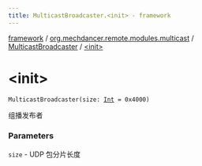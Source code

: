 ```yaml
---
title: MulticastBroadcaster.<init> - framework
---
```


[framework](../../index.html) / [org.mechdancer.remote.modules.multicast](../index.html) / [MulticastBroadcaster](index.html) / [&lt;init&gt;](./-init-.html)

# &lt;init&gt;

`MulticastBroadcaster(size: `[`Int`](https://kotlinlang.org/api/latest/jvm/stdlib/kotlin/-int/index.html)` = 0x4000)`

组播发布者

### Parameters

`size` - UDP 包分片长度